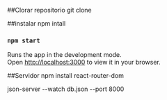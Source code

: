 ##Clorar repositorio
git clone


##instalar
npm intall


### `npm start`

Runs the app in the development mode.\
Open [http://localhost:3000](http://localhost:3000) to view it in your browser.

##Servidor
npm install react-router-dom

json-server --watch db.json --port 8000


